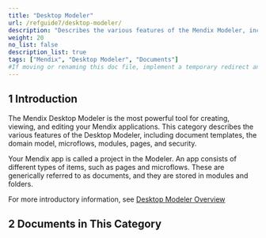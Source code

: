 ```yaml
---
title: "Desktop Modeler"
url: /refguide7/desktop-modeler/
description: "Describes the various features of the Mendix Modeler, including document templates, the domain model, microflows, modules, pages, and security."
weight: 20
no_list: false
description_list: true 
tags: ["Mendix", "Desktop Modeler", "Documents"]
#If moving or renaming this doc file, implement a temporary redirect and let the respective team know they should update the URL in the product. See Mapping to Products for more details.1 Introduction
---
```


## 1 Introduction

The Mendix Desktop Modeler is the most powerful tool for creating, viewing, and editing your Mendix applications. This category describes the various features of the Desktop Modeler, including document templates, the domain model, microflows, modules, pages, and security.

Your Mendix app is called a project in the Modeler. An app consists of different types of items, such as pages and microflows. These are generically referred to as documents, and they are stored in modules and folders.

For more introductory information, see [Desktop Modeler Overview](/refguide7/desktop-modeler-overview/)

## 2 Documents in This Category
